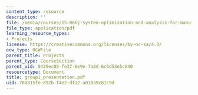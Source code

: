 ```yaml
---
content_type: resource
description: ''
file: /media/courses/15-066j-system-optimization-and-analysis-for-manufacturing-summer-2003/78d815fe892bf4e2df12a018a9c81c9d_group1_presentation.pdf
file_type: application/pdf
learning_resource_types:
- Projects
license: https://creativecommons.org/licenses/by-nc-sa/4.0/
ocw_type: OCWFile
parent_title: Projects
parent_type: CourseSection
parent_uid: 0439ec05-fe37-6e9e-7a8d-6c6d53e5c840
resourcetype: Document
title: group1_presentation.pdf
uid: 78d815fe-892b-f4e2-df12-a018a9c81c9d
---
```

